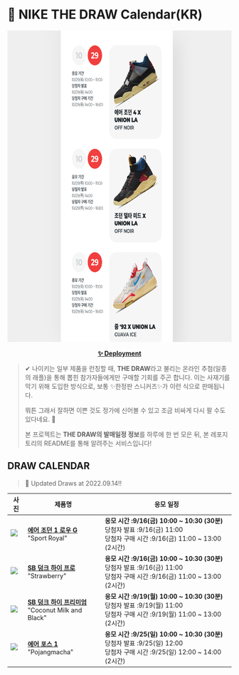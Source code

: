 # 👟 NIKE THE DRAW Calendar(KR)

<div align="center">
  <a href="https://junhoyeo.github.io/NIKE-THE-DRAW-Calendar/">
    <img src="./docs/images/preview.png" alt="Preview image of deployed application" height="700px" width="700px" />
  </a>
</div>

<p align="center">
  <a href="https://junhoyeo.github.io/NIKE-THE-DRAW-Calendar/">
    <strong>✨ Deployment</strong>
  </a>
</p>

> ✔ 나이키는 일부 제품을 런칭할 때, **THE DRAW**라고 불리는 온라인 추첨(일종의 래플)을 통해 뽑힌 참가자들에게만 구매할 기회를 주곤 합니다. 이는 사재기를 막기 위해 도입한 방식으로, 보통 ✨한정판 스니커즈✨가 이런 식으로 판매됩니다.
>
> 뭐튼 그래서 잘하면 이쁜 것도 정가에 신어볼 수 있고 조금 비싸게 다시 팔 수도 있다네요. 🤭
>
> 본 프로젝트는 **THE DRAW의 발매일정 정보**를 하루에 한 번 모은 뒤, 본 레포지토리의 README를 통해 알려주는 서비스입니다!

## DRAW CALENDAR

<!-- DRAW CALENDAR: START -->

> 👟 Updated Draws at 2022.09.14‼️

| 사진 | 제품명 | 응모 일정 |
| --- | ---- | ------- |
| <img src="https://static-breeze.nike.co.kr/kr/ko_kr/cmsstatic/product/DD9315-102/6955d0b1-8f1f-4a4e-9bfd-b7d8ce9b9c93_primary.jpg?snkrBrowse" width="256" /> | <a href="https://www.nike.com/kr/launch/t/men/fw/golf/DD9315-102/qwS8HoS/air-jordan-1-low-g"><strong>에어 조던 1 로우 G</strong><br /></a> "Sport Royal" | <strong>응모 시간 :9/16(금) 10:00 ~ 10:30 (30분)</strong><br />당첨자 발표 :9/16(금) 11:00<br />당첨자 구매 시간 :9/16(금) 11:00 ~ 13:00 (2시간) |
| <img src="https://static-breeze.nike.co.kr/kr/ko_kr/cmsstatic/product/CW7093-600/6a2f524c-ea0a-4dcd-96e3-a85a1cc317ea_primary.jpg?snkrBrowse" width="256" /> | <a href="https://www.nike.com/kr/launch/t/adult-unisex/fw/action-outdoor/CW7093-600/MyU8G6/nike-sb-dunk-high-pro-qs"><strong>SB 덩크 하이 프로</strong><br /></a> "Strawberry" | <strong>응모 시간 :9/16(금) 10:00 ~ 10:30 (30분)</strong><br />당첨자 발표 :9/16(금) 11:00<br />당첨자 구매 시간 :9/16(금) 11:00 ~ 13:00 (2시간) |
| <img src="https://static-breeze.nike.co.kr/kr/ko_kr/cmsstatic/product/DO9394-100/8a7ca61e-e515-4abf-8870-15dc7cca14d9_primary.jpg?snkrBrowse" width="256" /> | <a href="https://www.nike.com/kr/launch/t/men/fw/action-outdoor/DO9394-100/mhW53C2I/nike-sb-dunk-high-pro-prm"><strong>SB 덩크 하이 프리미엄</strong><br /></a> "Coconut Milk and Black" | <strong>응모 시간 :9/19(월) 10:00 ~ 10:30 (30분)</strong><br />당첨자 발표 :9/19(월) 11:00<br />당첨자 구매 시간 :9/19(월) 11:00 ~ 13:00 (2시간) |
| <img src="https://static-breeze.nike.co.kr/kr/ko_kr/cmsstatic/product/04ee34d4-df9a-4fc2-b22d-92c15c1a1eeb_primary.jpg?snkrBrowse" width="256" /> | <a href="https://www.nike.com/kr/launch/t/men/fw/nike-sportswear/DX3141-861/7rN8T1h1S9cg/air-force-1-07-lv8"><strong>에어 포스 1</strong><br /></a> "Pojangmacha" | <strong>응모 시간 :9/25(일) 10:00 ~ 10:30 (30분)</strong><br />당첨자 발표 :9/25(일) 12:00<br />당첨자 구매 시간 :9/25(일) 12:00 ~ 14:00 (2시간) |

<!-- DRAW CALENDAR: END -->

